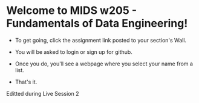 # Welcome to MIDS w205 - Fundamentals of Data Engineering!

- To get going, click the assignment link posted to your section's Wall.

- You will be asked to login or sign up for github.

- Once you do, you'll see a webpage where you select your name from a list. 

- That's it.

Editted during Live Session 2 
